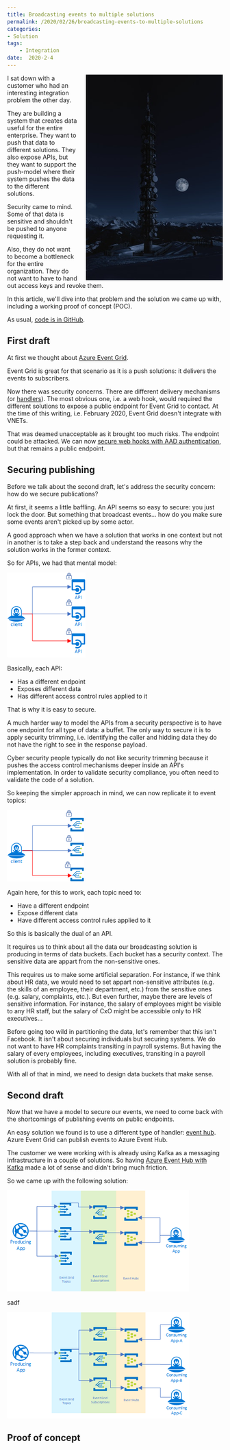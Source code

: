 ```yaml
---
title: Broadcasting events to multiple solutions
permalink: /2020/02/26/broadcasting-events-to-multiple-solutions
categories:
- Solution
tags:
    - Integration
date:  2020-2-4
---
```

<img style="float:right;padding-left:20px;" title="From pexels.com" src="/assets/posts/2020/1/broadcasting-events-to-multiple-solutions/broadcast.jpg" />

I sat down with a customer who had an interesting integration problem the other day.

They are building a system that creates data useful for the entire enterprise.  They want to push that data to different solutions.  They also expose APIs, but they want to support the push-model where their system pushes the data to the different solutions.

Security came to mind.  Some of that data is sensitive and shouldn't be pushed to anyone requesting it.

Also, they do not want to become a bottleneck for the entire organization.  They do not want to have to hand out access keys and revoke them.

In this article, we'll dive into that problem and the solution we came up with, including a working proof of concept (POC).

As usual, [code is in GitHub](https://github.com/vplauzon/messaging/tree/master/event-grid-broadcast-2-event-hubs).

## First draft

At first we thought about [Azure Event Grid](https://docs.microsoft.com/en-us/azure/event-grid/overview).

Event Grid is great for that scenario as it is a push solutions:  it delivers the events to subscribers.

Now there was security concerns.  There are different delivery mechanisms (or [handlers](https://docs.microsoft.com/en-us/azure/event-grid/overview#event-handlers)).  The most obvious one, i.e. a web hook, would required the different solutions to expose a public endpoint for Event Grid to contact.  At the time of this writing, i.e. February 2020, Event Grid doesn't integrate with VNETs.

That was deamed unacceptable as it brought too much risks.  The endpoint could be attacked.  We can now [secure web hooks with AAD authentication](https://docs.microsoft.com/en-us/azure/event-grid/secure-webhook-delivery), but that remains a public endpoint.

## Securing publishing

Before we talk about the second draft, let's address the security concern:  how do we secure publications?

At first, it seems a little baffling.  An API seems so easy to secure:  you just lock the door.  But something that broadcast events...  how do you make sure some events aren't picked up by some actor.

A good approach when we have a solution that works in one context but not in another is to take a step back and understand the reasons why the solution works in the former context.

So for APIs, we had that mental model:

![Secure APIs](/assets/posts/2020/1/broadcasting-events-to-multiple-solutions/secure-apis.png)

Basically, each API:

* Has a different endpoint 
* Exposes different data
* Has different access control rules applied to it

That is why it is easy to secure.

A much harder way to model the APIs from a security perspective is to have one endpoint for all type of data:  a buffet.  The only way to secure it is to apply security trimming, i.e. identifying the caller and hidding data they do not have the right to see in the response payload.

Cyber security people typically do not like security trimming because it pushes the access control mechanisms deeper inside an API's implementation.  In order to validate security compliance, you often need to validate the code of a solution.

So keeping the simpler approach in mind, we can now replicate it to event topics:

![Secure Events](/assets/posts/2020/1/broadcasting-events-to-multiple-solutions/secure-events.png)

Again here, for this to work, each topic need to:

* Have a different endpoint 
* Expose different data
* Have different access control rules applied to it

So this is basically the dual of an API.

It requires us to think about all the data our broadcasting solution is producing in terms of data buckets.  Each bucket has a security context.  The sensitive data are appart from the non-sensitive ones.

This requires us to make some artificial separation.  For instance, if we think about HR data, we would need to set appart non-sensitive attributes (e.g. the skills of an employee, their department, etc.) from the sensitive ones (e.g. salary, complaints, etc.).  But even further, maybe there are levels of sensitive information.  For instance, the salary of employees might be visible to any HR staff, but the salary of CxO might be accessible only to HR executives...

Before going too wild in partitioning the data, let's remember that this isn't Facebook.  It isn't about securing individuals but securing systems.  We do not want to have HR complaints transiting in payroll systems.  But having the salary of every employees, including executives, transiting in a payroll solution is probably fine.

With all of that in mind, we need to design data buckets that make sense.

## Second draft

Now that we have a model to secure our events, we need to come back with the shortcomings of publishing events on public endpoints.

An easy solution we found is to use a different type of handler:  [event hub](https://docs.microsoft.com/en-us/azure/event-grid/event-handlers#event-hubs).  Azure Event Grid can publish events to Azure Event Hub.

The customer we were working with is already using Kafka as a messaging infrastructure in a couple of solutions.  So having [Azure Event Hub with Kafka](https://docs.microsoft.com/en-us/azure/event-hubs/event-hubs-for-kafka-ecosystem-overview) made a lot of sense and didn't bring much friction.

So we came up with the following solution:

![Broadcast many topics](/assets/posts/2020/1/broadcasting-events-to-multiple-solutions/broadcast-many-topics.png)

sadf

![Broadcast to many solutions](/assets/posts/2020/1/broadcasting-events-to-multiple-solutions/broadcast-to-many.png)

## Proof of concept